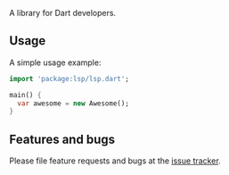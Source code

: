 A library for Dart developers.

## Usage

A simple usage example:

```dart
import 'package:lsp/lsp.dart';

main() {
  var awesome = new Awesome();
}
```

## Features and bugs

Please file feature requests and bugs at the [issue tracker][tracker].

[tracker]: http://example.com/issues/replaceme
